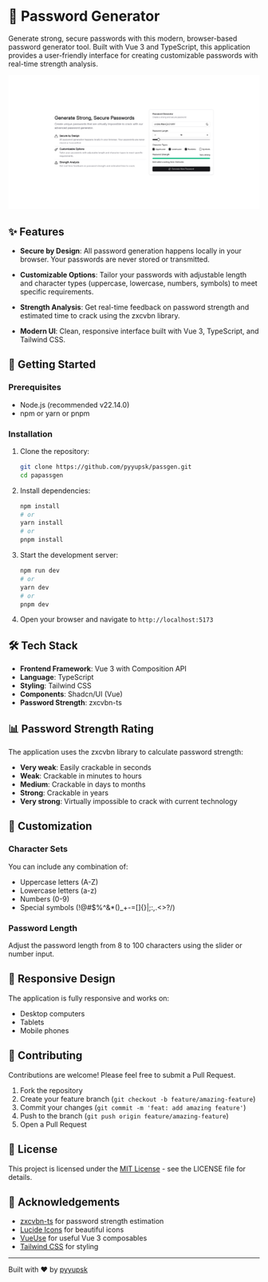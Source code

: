 # 🔑 Password Generator

Generate strong, secure passwords with this modern, browser-based password generator tool. Built with Vue 3 and TypeScript, this application provides a user-friendly interface for creating customizable passwords with real-time strength analysis.

![Password Generator Screenshot](.github/assets/screenshot.png)

## ✨ Features

- **Secure by Design**: All password generation happens locally in your browser. Your passwords are never stored or transmitted.
- **Customizable Options**: Tailor your passwords with adjustable length and character types (uppercase, lowercase, numbers, symbols) to meet specific requirements.
- **Strength Analysis**: Get real-time feedback on password strength and estimated time to crack using the zxcvbn library.

- **Modern UI**: Clean, responsive interface built with Vue 3, TypeScript, and Tailwind CSS.

## 🚀 Getting Started

### Prerequisites

- Node.js (recommended v22.14.0)
- npm or yarn or pnpm

### Installation

1. Clone the repository:

   ```bash
   git clone https://github.com/pyyupsk/passgen.git
   cd papassgen
   ```

2. Install dependencies:

   ```bash
   npm install
   # or
   yarn install
   # or
   pnpm install
   ```

3. Start the development server:

   ```bash
   npm run dev
   # or
   yarn dev
   # or
   pnpm dev
   ```

4. Open your browser and navigate to `http://localhost:5173`

## 🛠️ Tech Stack

- **Frontend Framework**: Vue 3 with Composition API
- **Language**: TypeScript
- **Styling**: Tailwind CSS
- **Components**: Shadcn/UI (Vue)
- **Password Strength**: zxcvbn-ts

## 📊 Password Strength Rating

The application uses the zxcvbn library to calculate password strength:

- **Very weak**: Easily crackable in seconds
- **Weak**: Crackable in minutes to hours
- **Medium**: Crackable in days to months
- **Strong**: Crackable in years
- **Very strong**: Virtually impossible to crack with current technology

## 🔧 Customization

### Character Sets

You can include any combination of:

- Uppercase letters (A-Z)
- Lowercase letters (a-z)
- Numbers (0-9)
- Special symbols (!@#$%^&\*()\_+-=[]{}|;:,.<>?/)

### Password Length

Adjust the password length from 8 to 100 characters using the slider or number input.

## 📱 Responsive Design

The application is fully responsive and works on:

- Desktop computers
- Tablets
- Mobile phones

## 🤝 Contributing

Contributions are welcome! Please feel free to submit a Pull Request.

1. Fork the repository
2. Create your feature branch (`git checkout -b feature/amazing-feature`)
3. Commit your changes (`git commit -m 'feat: add amazing feature'`)
4. Push to the branch (`git push origin feature/amazing-feature`)
5. Open a Pull Request

## 📄 License

This project is licensed under the [MIT License](LICENSE) - see the LICENSE file for details.

## 🙏 Acknowledgements

- [zxcvbn-ts](https://github.com/zxcvbn-ts/zxcvbn) for password strength estimation
- [Lucide Icons](https://lucide.dev/) for beautiful icons
- [VueUse](https://vueuse.org/) for useful Vue 3 composables
- [Tailwind CSS](https://tailwindcss.com/) for styling

---

Built with ❤️ by [pyyupsk](https://github.com/pyyupsk)
